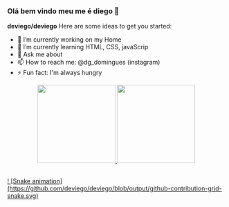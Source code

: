 ### Olá bem vindo meu me é diego 👋


**deviego/deviego** 
Here are some ideas to get you started:

- 🔭 I’m currently working on my Home 
- 🌱 I’m currently learning HTML, CSS, javaScrip
- 💬 Ask me about 
- 📫 How to reach me: @dg_domingues (instagram)
- ⚡ Fun fact: I'm always hungry


<div align = "center">
  <a href="https://https://github.com/deviego">
  <img height = "180em" src = "https://github-readme-stats.vercel.app/api?username=deviego&show_icons=true&theme=dracula&include_all_commits=true&count_private=true" />
  <img height = "180em" src = "https://github-readme-stats.vercel.app/api/top-langs/?username=deviego&layout=compact&langs_count=7&theme=dracula" />
</div>
    
 ##
	
<div>
	 ! [Snake animation](https://github.com/deviego/deviego/blob/output/github-contribution-grid-snake.svg)
</div>


